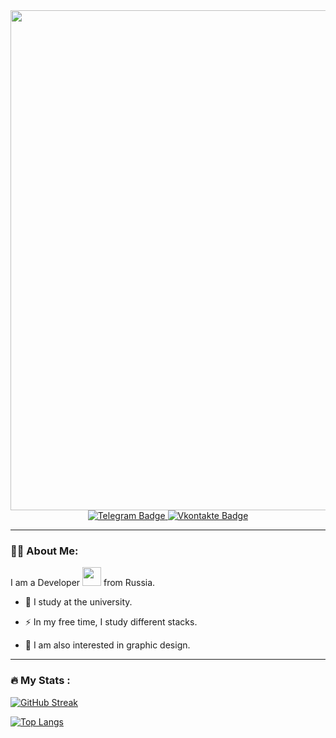 <div id="header" align="center">
  <img src="https://media.giphy.com/media/v1.Y2lkPTc5MGI3NjExbmJlOGUwOHI1dzlnOWVtdGlyaWhvcWJlZDVtN2VucGp0djd1b25oaiZlcD12MV9pbnRlcm5hbF9naWZfYnlfaWQmY3Q9Zw/dGDa7cgk6Z65YtJJmf/giphy.gif", width="800"/>
</div>

<div id="badges", align="center">
  <a href="https://t.me/divmee">
    <img src="https://img.shields.io/badge/TELEGRAM-blue?style=for-the-badge&logo=telegram&logoColor=white" alt="Telegram Badge"/>
  </a>
  <a href="https://vk.ru/your_rock_n_roll">
    <img src="https://img.shields.io/badge/VKONTAKTE-blue?style=for-the-badge&logo=vk&logoColor=white" alt="Vkontakte Badge"/>
  </a>
</div>

<div id="counter", align="center">
  <img src="https://komarev.com/ghpvc/?username=maestrying&style=flat-square&color=blue" alt=""/>
</div>

---
### :man_technologist: About Me:
I am a Developer <img src="https://media.giphy.com/media/WUlplcMpOCEmTGBtBW/giphy.gif" width="30"> from Russia.
- :telescope: I study at the university.

- :zap: In my free time, I study different stacks.

- :art: I am also interested in graphic design.

---
### :fire: My Stats :
[![GitHub Streak](http://github-readme-streak-stats.herokuapp.com?user=maestrying&theme=dark&date_format=j%20M%5B%20Y%5D)](https://git.io/streak-stats)

[![Top Langs](https://github-readme-stats.vercel.app/api/top-langs/?username=maestrying&layout=compact&theme=vision-friendly-dark)](https://github.com/anuraghazra/github-readme-stats)
